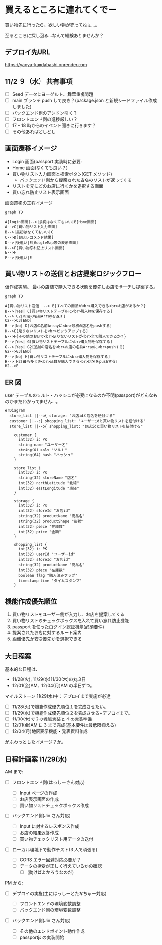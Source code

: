 # 買えるところに連れてくでー

買い物先に行ったら、欲しい物が売ってねぇ…。

至るところに探し回る…なんて経験ありませんか？

## デプロイ先URL
https://yaoya-kandabashi.onrender.com

## 11/2 ９（水） 共有事項

- [ ] Seed データにヨーグルト、舞茸重複問題
- [ ] main ブランチ push して良き？(package.json と新規シードファイル作成しました)
- [ ] バックエンド側のアンドン引く？
- [ ] フロントエンド側の進捗厳しい？
- [ ] 17 ｰ 18 時からのイベント聞きに行きます？
- [ ] その他あればどしどし

## 画面遷移イメージ

- Login 画面(passport 実装時に必要)
- Home 画面(なくても良い？)
- 買い物リスト入力画面と検索ボタン(GET メソッド)
  - バックエンド側から提案された店名のリストが返ってくる
- リストを元にどのお店に行くかを選択する画面
- 買い忘れ防止リスト表示画面

画面遷移の工程イメージ

```mermaid
graph TD

A[login画面]-->|最初はなくてもいい|B[Home画面]
A-->C[買い物リスト入力画面]
B-->|最初はなくてもいい|C
C-->D[お店レコメンド結果]
D-->|後追い|E[GoogleMap等の表示画面]
D-->F[買い物忘れ防止リスト画面]
E-->F
F-->|後追い|E

```

## 買い物リストの送信とお店提案ロジックフロー

仮作成実施。
最小の店舗で購入できる状態を優先しお店をサーチし提案する。

```mermaid
graph TD

A[買い物リスト送信] --> B{すべての商品が<br>購入できる<br>お店があるか？}
B-->|Yes| C[買い物リストテーブルに<br>購入物を保存する]
C--> C2[お店の名前Arrayを返す]
C2-->C3[END]
B-->|No| D[お店の名前Arrayに<br>最初の店名をpushする]
D-->E[足りないリストを<br>ピックアップする]
E-->F{その他のお店で<br>足りないリストが<br>全て購入できるか？}
F-->|Yes| G[買い物リストテーブルに<br>購入物を保存する]
G-->|Yes| G2[追加の店名を<br>お店の名前Arrayに<br>pushする]
G2-->G3[END]
F-->|No| H[買い物リストテーブルに<br>購入物を保存する]
H--> H2[最も多くの<br>品目が購入できる<br>店名をpushする]
H2-->E
```

## ER 図

user テーブルのソルト・ハッシュが必要になるのか不明(passport)がどんなものかまだわかってません…。

```mermaid
erDiagram
  store_list ||--o{ storage: "お店idと店名を紐付ける"
  customer ||--o{ shopping_list: "ユーザーidと買い物リストを紐付ける"
  store_list ||--o{ shopping_list: "お店idと買い物リストを紐付ける"

    customer {
      int(32) id PK
      string name "ユーザー名"
      string(8) salt "ソルト"
      string(64) hash "ハッシュ"
    }

    store_list {
      int(32) id PK
      string(32) storeName "店名"
      int(32) northLatitude "北緯"
      int(32) eastLongitude "東経"
    }

    storage {
      int(32) id PK
      int(32) storeId "お店id"
      string(32) productName "商品名"
      string(32) productShape "形状"
      int(32) piece "在庫数"
      int(32) price "金額"
    }

    shopping_list {
      int(32) id PK
      int(32) userId "ユーザーid"
      int(32) storeId "お店id"
      string(32) productName "商品名"
      int(32) piece "在庫数"
      boolean flag "購入済みフラグ"
      timestamp time "タイムスタンプ"
    }

```

## 機能作成優先順位

1. 買い物リストをユーザー側が入力し、お店を提案してくる
2. 買い物リストのチェックボックスを入れて買い忘れ防止機能
3. passport を使ったログイン認証機能(必須要件)
4. 提案されたお店に対するルート案内
5. 距離優先か安さ優先かを選択できる

## 大日程案

基本的な日程は、

- 11/28(火), 11/29(水)11/30(木)の丸３日
- 12/01(金)AM、12/04(月)AM の半日ずつ。

マイルストーン
11/29(水)中：デプロイまで実施が必達

- [ ] 11/28(火)で機能作成優先順位１を完成させたい。
- [ ] 11/29(水)で機能作成優先順位２を完成させる+デプロイまで。
- [ ] 11/30(木)で３の機能実装と 4 の実装準備
- [ ] 12/01(金)AM に 3 まで完成(基本要件は最低限抑える)
- [ ] 12/04(月)地図表示機能・発表資料作成

がふわっとしたイメージ？か。

## 日程計画案 11/29(水)

AM まで:

- [ ] フロントエンド側(はっしーさん対応)

  - [ ] Input ページの作成
  - [ ] お店表示画面の作成
  - [ ] 買い物リストチェックボックス作成

- [ ] バックエンド側(Jin さん対応)

  - [ ] Input に対するレスポンス作成
  - [ ] お店の結果返答作成
  - [ ] 買い物チェックリスト用データの送付

- [ ] ローカル環境下で動作テスト(3 人で頑張る)
  - [ ] CORS エラー回避対応必要か？
  - [ ] データの授受が正しく行えているかの確認
    - [ ] (動けばよかろうなのだ)

PM から:

- [ ] デプロイの実施(主にはっしーとたなちゅー対応)

  - [ ] フロントエンドの環境変数調整
  - [ ] バックエンド側の環境変数調整

- [ ] バックエンド側(Jin さん対応)
  - [ ] その他のエンドポイント動作作成
  - [ ] passportjs の実装開始
